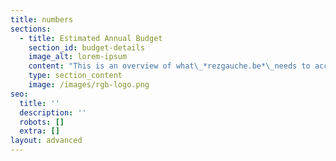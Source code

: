 ```yaml
---
title: numbers
sections:
  - title: Estimated Annual Budget
    section_id: budget-details
    image_alt: lorem-ipsum
    content: "This is an overview of what\_*rezgauche.be*\_needs to account for to develop its: location, employment, materials.\nBenefits are shared, the [*roadmap*](/about#roadmap) contains an outlook on how to realise the project in time.\n\n**\n"
    type: section_content
    image: /images/rgb-logo.png
seo:
  title: ''
  description: ''
  robots: []
  extra: []
layout: advanced
---
```

